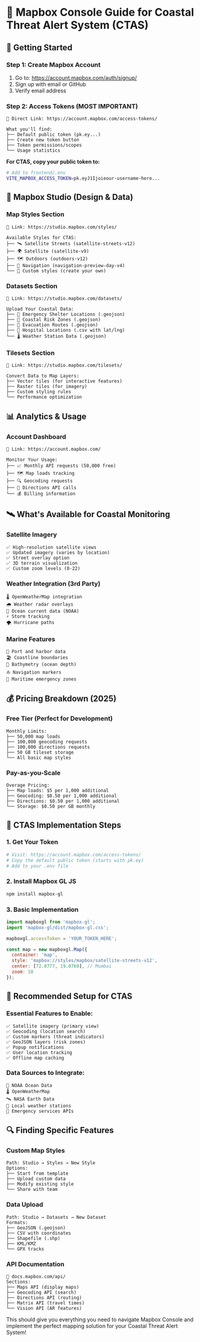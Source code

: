# 🌊 Mapbox Console Guide for Coastal Threat Alert System (CTAS)

## 🚀 Getting Started

### Step 1: Create Mapbox Account
1. Go to: https://account.mapbox.com/auth/signup/
2. Sign up with email or GitHub
3. Verify email address

### Step 2: Access Tokens (MOST IMPORTANT)
```
🔗 Direct Link: https://account.mapbox.com/access-tokens/

What you'll find:
├── Default public token (pk.ey...)
├── Create new token button
├── Token permissions/scopes
└── Usage statistics
```

**For CTAS, copy your public token to:**
```bash
# Add to frontend/.env
VITE_MAPBOX_ACCESS_TOKEN=pk.eyJ1Ijoieour-username-here...
```

## 🎨 Mapbox Studio (Design & Data)

### Map Styles Section
```
🔗 Link: https://studio.mapbox.com/styles/

Available Styles for CTAS:
├── 🛰️ Satellite Streets (satellite-streets-v12)
├── 🌍 Satellite (satellite-v9)
├── 🗺️ Outdoors (outdoors-v12)
├── 🌊 Navigation (navigation-preview-day-v4)
└── 🎨 Custom styles (create your own)
```

### Datasets Section 
```
🔗 Link: https://studio.mapbox.com/datasets/

Upload Your Coastal Data:
├── 📍 Emergency Shelter Locations (.geojson)
├── 🌊 Coastal Risk Zones (.geojson)
├── 🚨 Evacuation Routes (.geojson)
├── 🏥 Hospital Locations (.csv with lat/lng)
└── 🌡️ Weather Station Data (.geojson)
```

### Tilesets Section
```
🔗 Link: https://studio.mapbox.com/tilesets/

Convert Data to Map Layers:
├── Vector tiles (for interactive features)
├── Raster tiles (for imagery)
├── Custom styling rules
└── Performance optimization
```

## 📊 Analytics & Usage

### Account Dashboard
```
🔗 Link: https://account.mapbox.com/

Monitor Your Usage:
├── 📈 Monthly API requests (50,000 free)
├── 🗺️ Map loads tracking
├── 🔍 Geocoding requests
├── 🧭 Directions API calls
└── 💰 Billing information
```

## 🛰️ What's Available for Coastal Monitoring

### Satellite Imagery
```
✅ High-resolution satellite views
✅ Updated imagery (varies by location)
✅ Street overlay option
✅ 3D terrain visualization
✅ Custom zoom levels (0-22)
```

### Weather Integration (3rd Party)
```
🌡️ OpenWeatherMap integration
🌧️ Weather radar overlays
🌊 Ocean current data (NOAA)
⚡ Storm tracking
🌪️ Hurricane paths
```

### Marine Features
```
🚢 Port and harbor data
🏖️ Coastline boundaries
🌊 Bathymetry (ocean depth)
⛵ Navigation markers
🚨 Maritime emergency zones
```

## 💰 Pricing Breakdown (2025)

### Free Tier (Perfect for Development)
```
Monthly Limits:
├── 50,000 map loads
├── 100,000 geocoding requests
├── 100,000 directions requests
├── 50 GB tileset storage
└── All basic map styles
```

### Pay-as-you-Scale
```
Overage Pricing:
├── Map loads: $5 per 1,000 additional
├── Geocoding: $0.50 per 1,000 additional  
├── Directions: $0.50 per 1,000 additional
└── Storage: $0.50 per GB monthly
```

## 🔧 CTAS Implementation Steps

### 1. Get Your Token
```bash
# Visit: https://account.mapbox.com/access-tokens/
# Copy the default public token (starts with pk.ey)
# Add to your .env file
```

### 2. Install Mapbox GL JS
```bash
npm install mapbox-gl
```

### 3. Basic Implementation
```javascript
import mapboxgl from 'mapbox-gl';
import 'mapbox-gl/dist/mapbox-gl.css';

mapboxgl.accessToken = 'YOUR_TOKEN_HERE';

const map = new mapboxgl.Map({
  container: 'map',
  style: 'mapbox://styles/mapbox/satellite-streets-v12',
  center: [72.8777, 19.0760], // Mumbai
  zoom: 10
});
```

## 🎯 Recommended Setup for CTAS

### Essential Features to Enable:
```
✅ Satellite imagery (primary view)
✅ Geocoding (location search)
✅ Custom markers (threat indicators)
✅ GeoJSON layers (risk zones)
✅ Popup notifications
✅ User location tracking
✅ Offline map caching
```

### Data Sources to Integrate:
```
🌊 NOAA Ocean Data
🌡️ OpenWeatherMap
🛰️ NASA Earth Data  
📡 Local weather stations
🚨 Emergency services APIs
```

## 🔍 Finding Specific Features

### Custom Map Styles
```
Path: Studio → Styles → New Style
Options:
├── Start from template
├── Upload custom data
├── Modify existing style
└── Share with team
```

### Data Upload
```
Path: Studio → Datasets → New Dataset
Formats:
├── GeoJSON (.geojson)
├── CSV with coordinates
├── Shapefile (.shp)
├── KML/KMZ
└── GPX tracks
```

### API Documentation
```
🔗 docs.mapbox.com/api/
Sections:
├── Maps API (display maps)
├── Geocoding API (search)
├── Directions API (routing)
├── Matrix API (travel times)
└── Vision API (AR features)
```

This should give you everything you need to navigate Mapbox Console and implement the perfect mapping solution for your Coastal Threat Alert System!